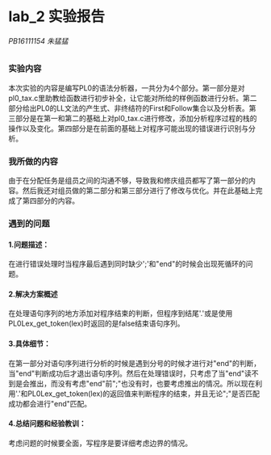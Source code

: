 # lab_2 实验报告
###### PB16111154                朱猛猛

### 实验内容
本次实验的内容是编写PL0的语法分析器，一共分为4个部分。第一部分是对pl0_tax.c里助教给函数进行初步补全，让它能对所给的样例函数进行分析。第二部分给出PL0的LL文法的产生式、非终结符的First和Follow集合以及分析表。第三部分是在第一和第二的基础上对pl0_tax.c进行修改，添加分析程序过程的栈的操作以及变化。第四部分是在前面的基础上对程序可能出现的错误进行识别与分析。

### 我所做的内容
由于在分配任务是组员之间的沟通不够，导致我和修庆组员都写了第一部分的内容。然后我还对组员做的第二部分和第三部分进行了修改与优化。并在此基础上完成了第四部分的内容。

### 遇到的问题
#### 1.问题描述：
在进行错误处理时当程序最后遇到同时缺少';'和"end"的时候会出现死循环的问题。
#### 2.解决方案概述
在处理语句序列的地方添加对程序结束的判断，但程序到结尾'.'或是使用PL0Lex_get_token(lex)时返回的是false结束语句序列。
#### 3.具体细节：
在第一部分对语句序列进行分析的时候是遇到分号的时候才进行对"end"的判断，当"end"判断成功后才退出语句序列。然后在处理错误时，只考虑了当"end"读不到是会推出，而没有考虑"end"前";"也没有时，也要考虑推出的情况。所以现在利用'.'和PL0Lex_get_token(lex)的返回值来判断程序的结束，并且无论";"是否匹配成功都会进行"end"匹配。
#### 4.总结问题和经验教训：
考虑问题的时候要全面，写程序是要详细考虑边界的情况。
